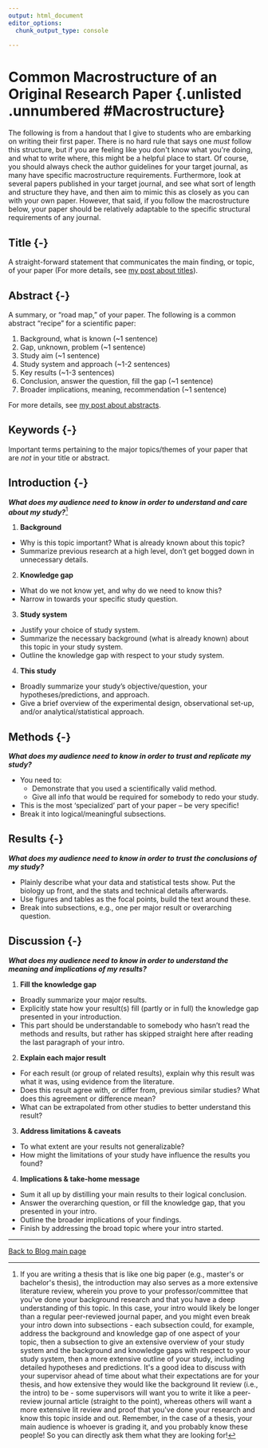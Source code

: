 ```yaml
---
output: html_document
editor_options:
  chunk_output_type: console

---
```





# Common Macrostructure of an Original Research Paper {.unlisted .unnumbered #Macrostructure}

The following is from a handout that I give to students who are embarking on writing their first paper. There is no hard rule that says one *must* follow this structure, but if you are feeling like you don't know what you're doing, and what to write where, this might be a helpful place to start. Of course, you should always check the author guidelines for your target journal, as many have specific macrostructure requirements. Furthermore, look at several papers published in your target journal, and see what sort of length and structure they have, and then aim to mimic this as closely as you can with your own paper. However, that said, if you follow the macrostructure below, your paper should be relatively adaptable to the specific structural requirements of any journal.

## Title {-}
A straight-forward statement that communicates the main finding, or topic, of your paper (For more details, see [my post about titles](#Titles)).

## Abstract {-}
A summary, or “road map,” of your paper. The following is a common abstract “recipe” for a scientific paper:

1.	Background, what is known (~1 sentence)
2.	Gap, unknown, problem (~1 sentence)
3.	Study aim (~1 sentence)
4.	Study system and approach (~1-2 sentences)
5.	Key results (~1-3 sentences)
6.	Conclusion, answer the question, fill the gap (~1 sentence)
7.	Broader implications, meaning, recommendation (~1 sentence)

For more details, see [my post about abstracts](#Abstracts).

## Keywords {-}
Important terms pertaining to the major topics/themes of your paper that are *not* in your title or abstract.

## Introduction {-} 
***What does my audience need to know in order to understand and care about my study?***[^*]

1.	**Background**
 * Why is this topic important? What is already known about this topic? 
 * Summarize previous research at a high level, don’t get bogged down in unnecessary details.
2.	**Knowledge gap**
 * What do we not know yet, and why do we need to know this? 
 * Narrow in towards your specific study question.
3.	**Study system**
 * Justify your choice of study system.
 * Summarize the necessary background (what is already known) about this topic in your study system.
 * Outline the knowledge gap with respect to your study system.
4.	**This study**
 * Broadly summarize your study’s objective/question, your hypotheses/predictions, and approach.
 * Give a brief overview of the experimental design, observational set-up, and/or analytical/statistical approach.

## Methods {-}
***What does my audience need to know in order to trust and replicate my study?***

 * You need to:
   + Demonstrate that you used a scientifically valid method.
   + Give all info that would be required for somebody to redo your study.
 * This is the most ‘specialized’ part of your paper – be very specific!
 * Break it into logical/meaningful subsections.

## Results {-}
***What does my audience need to know in order to trust the conclusions of my study?***

 * Plainly describe what your data and statistical tests show. Put the biology up front, and the stats and technical details afterwards.
 * Use figures and tables as the focal points, build the text around these.
 * Break into subsections, e.g., one per major result or overarching question.

## Discussion {-}
***What does my audience need to know in order to understand the meaning and implications of my results?***

1.	**Fill the knowledge gap**
 * Broadly summarize your major results.
 * Explicitly state how your result(s) fill (partly or in full) the knowledge gap presented in your introduction.
 * This part should be understandable to somebody who hasn’t read the methods and results, but rather has skipped straight here after reading the last paragraph of your intro.
2.	**Explain each major result**
 * For each result (or group of related results), explain why this result was what it was, using evidence from the literature.
 * Does this result agree with, or differ from, previous similar studies? What does this agreement or difference mean?
 * What can be extrapolated from other studies to better understand this result?
3.	**Address limitations & caveats**
 * To what extent are your results not generalizable? 
 * How might the limitations of your study have influence the results you found?
4.	**Implications & take-home message**
 * Sum it all up by distilling your main results to their logical conclusion.
 * Answer the overarching question, or fill the knowledge gap, that you presented in your intro.
 * Outline the broader implications of your findings.
 * Finish by addressing the broad topic where your intro started.
 
 ---
 
[^*]: If you are writing a thesis that is like one big paper (e.g., master's or bachelor's thesis), the introduction may also serves as a more extensive literature review, wherein you prove to your professor/committee that you've done your background research and that you have a deep understanding of this topic. In this case, your intro would likely be longer than a regular peer-reviewed journal paper, and you might even break your intro down into subsections - each subsection could, for example, address the background and knowledge gap of one aspect of your topic, then a subsection to give an extensive overview of your study system and the background and knowledge gaps with respect to your study system, then a more extensive outline of your study, including detailed hypotheses and predictions. It's a good idea to discuss with your supervisor ahead of time about what their expectations are for your thesis, and how extensive they would like the background lit review (i.e., the intro) to be - some supervisors will want you to write it like a peer-review journal article (straight to the point), whereas others will want a more extensive lit review and proof that you've done your research and know this topic inside and out. Remember, in the case of a thesis, your main audience is whoever is grading it, and you probably know these people! So you can directly ask them what they are looking for!

[Back to Blog main page](#blog_main)  
